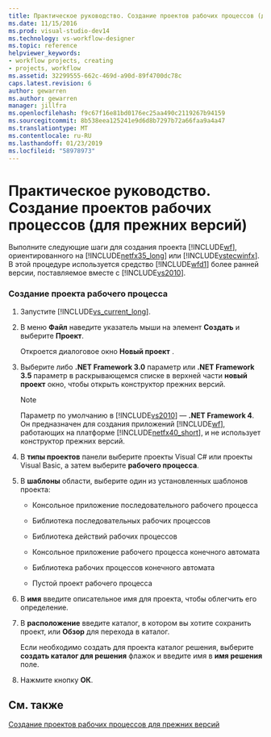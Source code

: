 ```yaml
---
title: Практическое руководство. Создание проектов рабочих процессов (для прежних версий) | Документация Майкрософт
ms.date: 11/15/2016
ms.prod: visual-studio-dev14
ms.technology: vs-workflow-designer
ms.topic: reference
helpviewer_keywords:
- workflow projects, creating
- projects, workflow
ms.assetid: 32299555-662c-469d-a90d-89f4700dc78c
caps.latest.revision: 6
author: gewarren
ms.author: gewarren
manager: jillfra
ms.openlocfilehash: f9c67f16e81bd0176ec25aa490c2119267b94159
ms.sourcegitcommit: 8b538eea125241e9d6d8b7297b72a66faa9a4a47
ms.translationtype: MT
ms.contentlocale: ru-RU
ms.lasthandoff: 01/23/2019
ms.locfileid: "58978973"
---
```

# <a name="how-to-create-workflow-projects-legacy"></a>Практическое руководство. Создание проектов рабочих процессов (для прежних версий)
Выполните следующие шаги для создания проекта [!INCLUDE[wf](../includes/wf-md.md)], ориентированного на [!INCLUDE[netfx35_long](../includes/netfx35-long-md.md)] или [!INCLUDE[vstecwinfx](../includes/vstecwinfx-md.md)]. В этой процедуре используется средство [!INCLUDE[wfd1](../includes/wfd1-md.md)] более ранней версии, поставляемое вместе с [!INCLUDE[vs2010](../includes/vs2010-md.md)].  
  
### <a name="to-create-a-workflow-project"></a>Создание проекта рабочего процесса  
  
1.  Запустите [!INCLUDE[vs_current_long](../includes/vs-current-long-md.md)].  
  
2.  В меню **Файл** наведите указатель мыши на элемент **Создать** и выберите **Проект**.  
  
     Откроется диалоговое окно **Новый проект** .  
  
3.  Выберите либо **.NET Framework 3.0** параметр или **.NET Framework 3.5** параметр в раскрывающемся списке в верхней части **новый проект** окно, чтобы открыть конструктор прежних версий.  
  
    > [!NOTE]
    >  Параметр по умолчанию в [!INCLUDE[vs2010](../includes/vs2010-md.md)] — **.NET Framework 4**. Он предназначен для создания приложений [!INCLUDE[wf](../includes/wf-md.md)], работающих на платформе [!INCLUDE[netfx40_short](../includes/netfx40-short-md.md)], и не использует конструктор прежних версий.  
  
4.  В **типы проектов** панели выберите проекты Visual C# или проекты Visual Basic, а затем выберите **рабочего процесса**.  
  
5.  В **шаблоны** области, выберите один из установленных шаблонов проекта:  
  
    -   Консольное приложение последовательного рабочего процесса  
  
    -   Библиотека последовательных рабочих процессов  
  
    -   Библиотека действий рабочих процессов  
  
    -   Консольное приложение рабочего процесса конечного автомата  
  
    -   Библиотека рабочих процессов конечного автомата  
  
    -   Пустой проект рабочего процесса  
  
6.  В **имя** введите описательное имя для проекта, чтобы облегчить его определение.  
  
7.  В **расположение** введите каталог, в котором вы хотите сохранить проект, или **Обзор** для перехода в каталог.  
  
     Если необходимо создать для проекта каталог решения, выберите **создать каталог для решения** флажок и введите имя в **имя решения** поле.  
  
8.  Нажмите кнопку **ОК**.  
  
## <a name="see-also"></a>См. также  
 [Создание проектов рабочих процессов для прежних версий](../workflow-designer/creating-legacy-workflow-projects.md)
